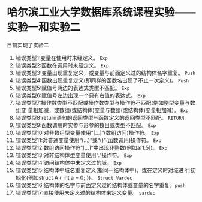 # 哈尔滨工业大学数据库系统课程实验——实验一和实验二

目前实现了实验二

1. 错误类型1:变量在使用时未经定义。 `Exp`
2. 错误类型2:函数在调用时未经定义。 `Exp`
3. 错误类型3:变量出现重复定义，或变量与前面定义过的结构体名字重复。 `Push`
4. 错误类型4:函数出现重复定义(即同样的函数名出现了不止一次定义)。 `Push`
5. 错误类型5:赋值号两边的表达式类型不匹配。 `Exp`
6. 错误类型6:赋值号左边出现一个只有右值的表达式。 `Exp`
7. 错误类型7:操作数类型不匹配或操作数类型与操作符不匹配(例如整型变量与数组变
量相加减，或数组(或结构体)变量与数组(或结构体)变量相加减)。  `Exp`
8. 错误类型8:return语句的返回类型与函数定义的返回类型不匹配。 `RETURN`
9. 错误类型9:函数调用时实参与形参的数目或类型不匹配。 `Exp`
10. 错误类型10:对非数组型变量使用“[...]”(数组访问)操作符。 `Exp`
11. 错误类型11:对普通变量使用“(...)”或“()”(函数调用)操作符。 `Exp`
12. 错误类型12:数组访问操作符“[...]”中出现非整数(例如a[1.5])。 `Exp`
13. 错误类型13:对非结构体型变量使用“.”操作符。 `Exp`
14. 错误类型14:访问结构体中未定义过的域。 `Exp`
15. 错误类型15:结构体中域名重复定义(指同一结构体中)，或在定义时对域进
行初始化(例如struct A { int a = 0; })。 `Struct Vardec`
16. 错误类型16:结构体的名字与前面定义过的结构体或变量的名字重复。`push`
17. 错误类型17:直接使用未定义过的结构体来定义变量。 `vardec`
